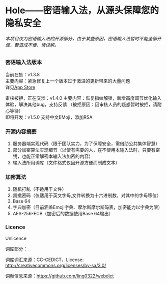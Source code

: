 # Hole——密语输入法，从源头保障您的隐私安全

###### 本项目仅为密语输入法的开源部分，由于某些原因，密语输入法暂时不能全部开源，若造成不便，请谅解。

### 密语输入法版本
当前在售：v1.3.8  
主要内容：紧急修复上一个版本过于激进的更新带来的大量问题  
详见[App Store](https://appsto.re/cn/RzEw_.i)  

审核被拒，正在交涉：v1.4.0 主要内容：恢复指纹解锁，新增高度调节优化输入体验，解决其他bug，支持反馈  （被拒原因：因审核人员的疑惑暂时被拒，请耐心等待）  
即将开发：v1.5.0 支持中文EMoji，添加RSA

### 开源内容摘要
1. 服务器端实现代码（限于团队实力，为了保障安全，需借助公共集体智慧）  
2. 部分加密算法实现细节（以使有需要的人，在不使用本输入法时，只要有密钥，也能正常解密本输入法加密的内容）
3. 输入法所用词库（文件格式仅因开源方便而制成文本）

### 加密算法
1. 随机打乱（不适用于文件）  
2. 凯撒密码（仅适用于英文字母,文件转换为十六进制数，对其中的字母移位）
3. Base 64
4. 字典加密（目前涵盖Emoji字典、摩尔斯摩尔斯码表，加密能力以字典为限）
5. AES-256-ECB（加密后的数据使用Base 64输出）

### Licence

Unlicence

词库部分：

词库词汇来源：CC-CEDICT，License: http://creativecommons.org/licenses/by-sa/3.0/

词频信息来源：https://github.com/ling0322/webdict
